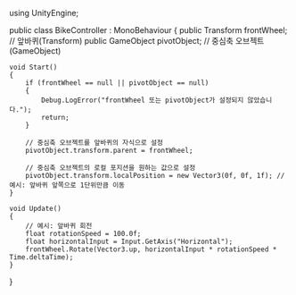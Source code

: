 using UnityEngine;

public class BikeController : MonoBehaviour
{
    public Transform frontWheel; // 앞바퀴(Transform)
    public GameObject pivotObject; // 중심축 오브젝트(GameObject)

    void Start()
    {
        if (frontWheel == null || pivotObject == null)
        {
            Debug.LogError("frontWheel 또는 pivotObject가 설정되지 않았습니다.");
            return;
        }

        // 중심축 오브젝트를 앞바퀴의 자식으로 설정
        pivotObject.transform.parent = frontWheel;

        // 중심축 오브젝트의 로컬 포지션을 원하는 값으로 설정
        pivotObject.transform.localPosition = new Vector3(0f, 0f, 1f); // 예시: 앞바퀴 앞쪽으로 1단위만큼 이동
    }

    void Update()
    {
        // 예시: 앞바퀴 회전
        float rotationSpeed = 100.0f;
        float horizontalInput = Input.GetAxis("Horizontal");
        frontWheel.Rotate(Vector3.up, horizontalInput * rotationSpeed * Time.deltaTime);
    }
}
